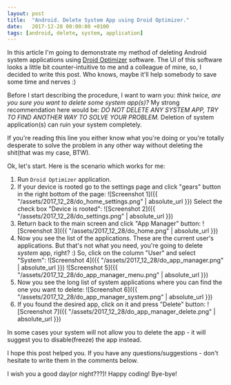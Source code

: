 ```yaml
---
layout: post
title:  "Android. Delete System App using Droid Optimizer."
date:   2017-12-28 00:00:00 +0100
tags: [android, delete, system, application]
---
```

In this article I'm going to demonstrate my method of deleting Android system
applications using [Droid Optimizer](https://play.google.com/store/apps/details?id=com.ashampoo.droid.optimizer)
software. The UI of this software looks a little bit counter-intuitive to me and
a colleague of mine, so, I decided to write this post. Who knows, maybe it'll 
help somebody to save some time and nerves :)

Before I start describing the procedure, I want to warn you: _think twice, are
you sure you want to delete some system app(s)?_ My strong recommendation here
would be: *DO NOT DELETE ANY SYSTEM APP, TRY TO FIND ANOTHER WAY TO SOLVE YOUR
PROBLEM.* Deletion of system application(s) can ruin your system completely.

If you're reading this line you either know what you're doing or you're 
totally desperate to solve the problem in any other way without deleting 
the shit(that was my case, BTW). 

Ok, let's start. Here is the scenario which works for me: 

1. Run ```Droid Optimizer``` application.
2. If your device is rooted go to the settings page and click "gears" button in the
right bottom of the page: 
![Screenshot 1]({{ "/assets/2017_12_28/do_home_settings.png" | absolute_url }}) 
Select the check box "Device is rooted": 
![Screenshot 2]({{ "/assets/2017_12_28/do_settings.png" | absolute_url }})
3. Return back to the main screen and click "App Manager" button:
![Screenshot 3]({{ "/assets/2017_12_28/do_home.png" | absolute_url }})
4. Now you see the list of the applications. These are the current user's applications.
But that's not what you need, you're going to delete _system_ app, right? :) 
So, click on the column "User" and select "System":
![Screenshot 4]({{ "/assets/2017_12_28/do_app_manager.png" | absolute_url }}) 
![Screenshot 5]({{ "/assets/2017_12_28/do_app_manager_menu.png" | absolute_url }}) 
5. Now you see the long list of system applications where you can find the one
you want to delete:
![Screenshot 6]({{ "/assets/2017_12_28/do_app_manager_system.png" | absolute_url }})
6. If you found the desired app, click on it and press "Delete" button:
![Screenshot 7]({{ "/assets/2017_12_28/do_app_manager_delete.png" | absolute_url }})

In some cases your system will not allow you to delete the app - it will suggest you to
disable(freeze) the app instead.   

I hope this post helped you. If you have any questions/suggestions - don't
hesitate to write them in the comments below. 

I wish you a good day(or night???)! Happy coding! Bye-bye!
